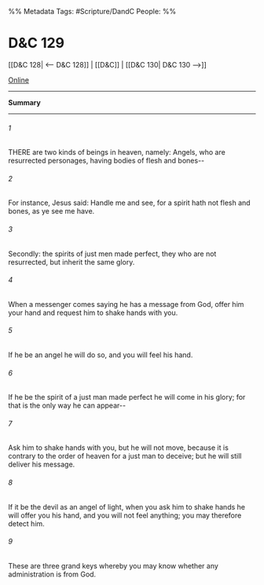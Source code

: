 %% Metadata
Tags: #Scripture/DandC
People: 
%%
# D&C 129
[[D&C 128| <-- D&C 128]] | [[D&C]] | [[D&C 130| D&C 130 -->]]

[Online](https://churchofjesuschrist.org/study/scriptures/dc-testament/dc/129?lang=eng)

---
__Summary__



---
###### 1
THERE are two kinds of beings in heaven, namely: Angels, who are resurrected personages, having bodies of flesh and bones--
###### 2
For instance, Jesus said: Handle me and see, for a spirit hath not flesh and bones, as ye see me have.
###### 3
Secondly: the spirits of just men made perfect, they who are not resurrected, but inherit the same glory.
###### 4
When a messenger comes saying he has a message from God, offer him your hand and request him to shake hands with you.
###### 5
If he be an angel he will do so, and you will feel his hand.
###### 6
If he be the spirit of a just man made perfect he will come in his glory; for that is the only way he can appear--
###### 7
Ask him to shake hands with you, but he will not move, because it is contrary to the order of heaven for a just man to deceive; but he will still deliver his message.
###### 8
If it be the devil as an angel of light, when you ask him to shake hands he will offer you his hand, and you will not feel anything; you may therefore detect him.
###### 9
These are three grand keys whereby you may know whether any administration is from God.




